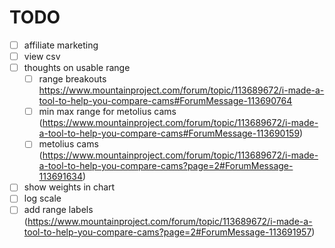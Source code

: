 # TODO

- [ ] affiliate marketing
- [ ] view csv
- [ ] thoughts on usable range
  - [ ] range breakouts https://www.mountainproject.com/forum/topic/113689672/i-made-a-tool-to-help-you-compare-cams#ForumMessage-113690764
  - [ ] min max range for metolius cams (https://www.mountainproject.com/forum/topic/113689672/i-made-a-tool-to-help-you-compare-cams#ForumMessage-113690159)
  - [ ] metolius cams (https://www.mountainproject.com/forum/topic/113689672/i-made-a-tool-to-help-you-compare-cams?page=2#ForumMessage-113691634)
- [ ] show weights in chart
- [ ] log scale
- [ ] add range labels (https://www.mountainproject.com/forum/topic/113689672/i-made-a-tool-to-help-you-compare-cams?page=2#ForumMessage-113691957)
